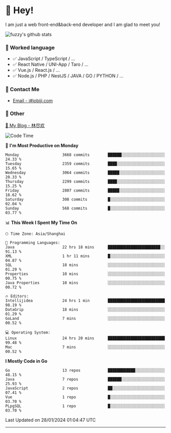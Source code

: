 # 👋 Hey!

I am just a web front-end&back-end developer and I am glad to meet you!

![fuzzy's github stats](https://github-readme-stats.vercel.app/api?username=JaydenForYou&&show_icons=true&&title_color=1abc9c&&icon_color=1abc9c)


### 📝 Worked language

- ✅ JavaScript / TypeScript / ...
- ✅ React Native / UNI-App / Taro / ...
- ✅ Vue.js / React.js / ...
- ✅ Node.js / PHP / NestJS / JAVA / GO / PYTHON / ...

### 📮 Contact Me

- [Email - i#iobiji.com](mailto:i@iobiji.com)


### 🤪 Other

[📌 My Blog - 林尽欢](https://iobiji.com)

<!--START_SECTION:waka-->
![Code Time](http://img.shields.io/badge/Code%20Time-129%20hrs%207%20mins-blue)

📅 **I'm Most Productive on Monday** 

```text
Monday                   3668 commits        ██████░░░░░░░░░░░░░░░░░░░   24.33 % 
Tuesday                  2359 commits        ████░░░░░░░░░░░░░░░░░░░░░   15.65 % 
Wednesday                3064 commits        █████░░░░░░░░░░░░░░░░░░░░   20.33 % 
Thursday                 2299 commits        ████░░░░░░░░░░░░░░░░░░░░░   15.25 % 
Friday                   2807 commits        █████░░░░░░░░░░░░░░░░░░░░   18.62 % 
Saturday                 308 commits         █░░░░░░░░░░░░░░░░░░░░░░░░   02.04 % 
Sunday                   568 commits         █░░░░░░░░░░░░░░░░░░░░░░░░   03.77 % 
```


📊 **This Week I Spent My Time On** 

```text
🕑︎ Time Zone: Asia/Shanghai

💬 Programming Languages: 
Java                     22 hrs 18 mins      ███████████████████████░░   91.13 % 
XML                      1 hr 11 mins        █░░░░░░░░░░░░░░░░░░░░░░░░   04.87 % 
SQL                      18 mins             ░░░░░░░░░░░░░░░░░░░░░░░░░   01.29 % 
Properties               10 mins             ░░░░░░░░░░░░░░░░░░░░░░░░░   00.75 % 
Java Properties          10 mins             ░░░░░░░░░░░░░░░░░░░░░░░░░   00.72 % 

🔥 Editors: 
Intellijidea             24 hrs 1 min        █████████████████████████   98.19 % 
DataGrip                 18 mins             ░░░░░░░░░░░░░░░░░░░░░░░░░   01.29 % 
GoLand                   7 mins              ░░░░░░░░░░░░░░░░░░░░░░░░░   00.52 % 

💻 Operating System: 
Linux                    24 hrs 20 mins      █████████████████████████   99.48 % 
Mac                      7 mins              ░░░░░░░░░░░░░░░░░░░░░░░░░   00.52 % 
```

**I Mostly Code in Go** 

```text
Go                       13 repos            ████████████░░░░░░░░░░░░░   48.15 % 
Java                     7 repos             ██████░░░░░░░░░░░░░░░░░░░   25.93 % 
JavaScript               2 repos             ██░░░░░░░░░░░░░░░░░░░░░░░   07.41 % 
Vue                      1 repo              █░░░░░░░░░░░░░░░░░░░░░░░░   03.70 % 
PLpgSQL                  1 repo              █░░░░░░░░░░░░░░░░░░░░░░░░   03.70 % 
```




 Last Updated on 28/01/2024 01:04:47 UTC
<!--END_SECTION:waka-->
---
